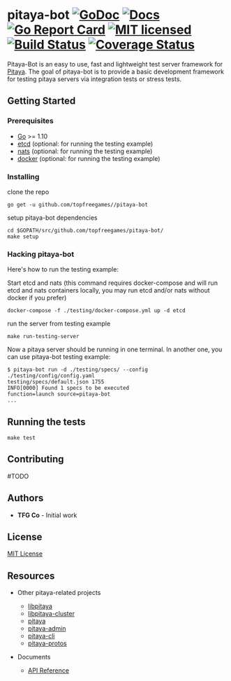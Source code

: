 # pitaya-bot [![GoDoc][1]][2] [![Docs][3]][4] [![Go Report Card][5]][6] [![MIT licensed][7]][8] [![Build Status][9]][10] [![Coverage Status][11]][12]

[1]: https://godoc.org/github.com/topfreegames/pitaya-bot?status.svg
[2]: https://godoc.org/github.com/topfreegames/pitaya-bot
[3]: https://readthedocs.org/projects/pitaya-bot/badge/?version=latest
[4]: https://pitaya-bot.readthedocs.io/en/latest/?badge=latest
[5]: https://goreportcard.com/badge/github.com/topfreegames/pitaya-bot
[6]: https://goreportcard.com/report/github.com/topfreegames/pitaya-bot
[7]: https://img.shields.io/badge/license-MIT-blue.svg
[8]: LICENSE
[9]: https://travis-ci.com/topfreegames/pitaya-bot.svg?branch=master
[10]: https://travis-ci.com/topfreegames/pitaya-bot
[11]: https://coveralls.io/repos/github/topfreegames/pitaya-bot/badge.svg?branch=master
[12]: https://coveralls.io/github/topfreegames/pitaya-bot?branch=master

Pitaya-Bot is an easy to use, fast and lightweight test server framework for [Pitaya](https://github.com/topfreegames/pitaya).
The goal of pitaya-bot is to provide a basic development framework for testing pitaya servers via integration tests or stress tests.

## Getting Started

### Prerequisites

* [Go](https://golang.org/) >= 1.10
* [etcd](https://github.com/coreos/etcd) (optional: for running the testing example)
* [nats](https://github.com/nats-io/go-nats) (optional: for running the testing example)
* [docker](https://www.docker.com) (optional: for running the testing example)

### Installing
clone the repo
```
go get -u github.com/topfreegames//pitaya-bot
```
setup pitaya-bot dependencies
```
cd $GOPATH/src/github.com/topfreegames/pitaya-bot/
make setup
```

### Hacking pitaya-bot

Here's how to run the testing example:

Start etcd and nats (this command requires docker-compose and will run etcd and nats containers locally, you may run etcd and/or nats without docker if you prefer)
```
docker-compose -f ./testing/docker-compose.yml up -d etcd
```
run the server from testing example
```
make run-testing-server
```

Now a pitaya server should be running in one terminal. In another one, you can use pitaya-bot testing example:
```
$ pitaya-bot run -d ./testing/specs/ --config ./testing/config/config.yaml
testing/specs/default.json 1755
INFO[0000] Found 1 specs to be executed                  function=launch source=pitaya-bot
...
```

## Running the tests
```
make test
```

## Contributing
#TODO

## Authors
* **TFG Co** - Initial work

## License
[MIT License](./LICENSE)

## Resources

- Other pitaya-related projects
  + [libpitaya](https://github.com/topfreegames/libpitaya)
  + [libpitaya-cluster](https://github.com/topfreegames/libpitaya-cluster)
  + [pitaya](https://github.com/topfreegames/pitaya)
  + [pitaya-admin](https://github.com/topfreegames/pitaya-admin)
  + [pitaya-cli](https://github.com/topfreegames/pitaya-cli)
  + [pitaya-protos](https://github.com/topfreegames/pitaya-protos)

- Documents
  + [API Reference](https://godoc.org/github.com/topfreegames/pitaya-bot)

